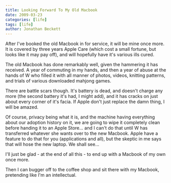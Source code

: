 ```yaml
---
title: Looking Forward To My Old Macbook
date: 2009-03-23
categories: [life]
tags: [life]
author: Jonathan Beckett
---
```


After I've booked the old Macbook in for service, it will be mine once more. It is covered by three years Apple Care (which cost a small fortune, but looks like it may pay off), and will hopefully have it's various ills cured.

The old Macbook has done remarkably well, given the hammering it has received. A year of commuting in my hands, and then a year of abuse at the hands of W who filled it with all manner of photos, videos, knitting patterns, and trials of various downloaded mahjong games.

There are battle scars though. It's battery is dead, and doesn't charge any more (the second battery it's had, I might add), and it has cracks on just about every corner of it's facia. If Apple don't just replace the damn thing, I will be amazed.

Of course, privacy being what it is, and the machine having everything about our adoption history on it, we are going to wipe it completely clean before handing it to an Apple Store... and I can't do that until W has transferred whatever she wants over to the new Macbook. Apple have a feature to do that for you (applications and all), but the skeptic in me says that will hose the new laptop. We shall see...

I'll just be glad - at the end of all this - to end up with a Macbook of my own once more.

Then I can bugger off to the coffee shop and sit there with my Macbook, pretending like I'm an intellectual.